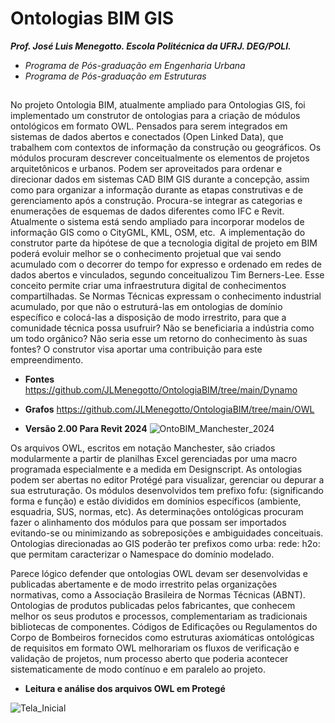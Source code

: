 # Ontologias BIM GIS
**_Prof. José Luis Menegotto. Escola Politécnica da UFRJ. DEG/POLI._** 
* _Programa de Pós-graduação em Engenharia Urbana_
* _Programa de Pós-graduação em Estruturas_
## 
No projeto Ontologia BIM, atualmente ampliado para Ontologias GIS, foi implementado um construtor de ontologias para a criação de módulos ontológicos em formato OWL. 
Pensados para serem integrados em sistemas de dados abertos e conectados (Open Linked Data), que trabalhem com contextos de informação da construção ou geográficos. 
Os módulos procuram descrever conceitualmente os elementos de projetos arquitetônicos e urbanos. Podem ser aproveitados para ordenar e direcionar dados em sistemas 
CAD BIM GIS durante a concepção, assim como para organizar a informação durante as etapas construtivas e de gerenciamento após a construção. Procura-se integrar as categorias e enumerações de esquemas de dados diferentes como IFC e Revit. Atualmente o sistema está sendo ampliado para incorporar modelos de informação GIS como o CityGML, KML, OSM, etc. 
A implementação do construtor parte da hipótese de que a tecnologia digital de projeto em BIM poderá evoluir melhor se o conhecimento projetual que vai sendo acumulado com o decorrer do tempo for expresso e ordenado em redes de dados abertos e vinculados, segundo conceitualizou Tim Berners-Lee. Esse conceito permite criar uma infraestrutura digital de conhecimentos compartilhadas. Se Normas Técnicas expressam o conhecimento industrial acumulado, por que não o estruturá-las em ontologias de domínio específico e colocá-las a disposição de modo irrestrito, para que a comunidade técnica possa usufruir? Não se beneficiaria a indústria como um todo orgânico? Não seria esse um retorno do conhecimento às suas fontes? O construtor visa aportar uma contribuição para este empreendimento.

 * **Fontes**     https://github.com/JLMenegotto/OntologiaBIM/tree/main/Dynamo
 * **Grafos**     https://github.com/JLMenegotto/OntologiaBIM/tree/main/OWL 

 * **Versão 2.00 Para Revit 2024**
![OntoBIM_Manchester_2024](https://github.com/JLMenegotto/OntologiaBIM/assets/9437020/945e437f-32db-44be-b04e-ec7d19a2a3c3)

Os arquivos OWL, escritos em notação Manchester, são criados modularmente a partir de planilhas Excel gerenciadas por uma macro programada especialmente e a medida em Designscript. As ontologias podem ser abertas no editor Protégé para visualizar, gerenciar ou depurar a sua estruturação. Os módulos desenvolvidos tem prefixo fofu: (significando forma e função) e estão divididos em domínios específicos (ambiente, esquadria, SUS, normas, etc). As determinações ontológicas procuram fazer o alinhamento dos módulos para que possam ser importados evitando-se ou minimizando as sobreposições e ambiguidades conceituais. Ontologias direcionadas ao GIS poderão ter prefixos como urba:  rede: h2o: que permitam caracterizar o Namespace do domínio modelado.

Parece lógico defender que ontologias OWL devam ser desenvolvidas e publicadas abertamente e de modo irrestrito pelas organizações normativas, como a Associação Brasileira de Normas Técnicas (ABNT). Ontologias de produtos publicadas pelos fabricantes, que conhecem melhor os seus produtos e processos, complementariam as tradicionais bibliotecas de componentes. Códigos de Edificações ou Regulamentos do Corpo de Bombeiros fornecidos como estruturas axiomáticas ontológicas de requisitos em formato OWL melhorariam os fluxos de verificação e validação de projetos, num processo aberto que poderia acontecer sistematicamente de modo contínuo e em paralelo ao projeto.

 * **Leitura e análise dos arquivos OWL em Protegé**
      
![Tela_Inicial](https://user-images.githubusercontent.com/9437020/226172682-0c1a09aa-7069-428d-a8b8-fe8abb9ea39c.PNG)
